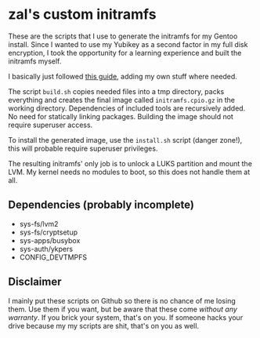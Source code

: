 
zal's custom initramfs
======================
These are the scripts that I use to generate the initramfs for my Gentoo install.
Since I wanted to use my Yubikey as a second factor in my full disk encryption,
I took the opportunity for a learning experience and built the initramfs myself.

I basically just followed [this guide](https://wiki.gentoo.org/wiki/Custom_Initramfs),
adding my own stuff where needed.

The script `build.sh` copies needed files into a tmp directory, packs everything
and creates the final image called `initramfs.cpio.gz` in the working directory.
Dependencies of included tools are recursively added. No need for statically
linking packages. Building the image should not require superuser access.

To install the generated image, use the `install.sh` script (danger zone!), this
will probable require superuser privileges.

The resulting initramfs' only job is to unlock a LUKS partition and mount the LVM.
My kernel needs no modules to boot, so this does not handle them at all.

Dependencies (probably incomplete)
----------------------------------
- sys-fs/lvm2
- sys-fs/cryptsetup
- sys-apps/busybox
- sys-auth/ykpers
- CONFIG_DEVTMPFS

Disclaimer
----------
I mainly put these scripts on Github so there is no chance of me losing them.
Use them if you want, but be aware that these come *without any warranty*. If
you brick your system, that's on you. If someone hacks your drive because my
my scripts are shit, that's on you as well.
